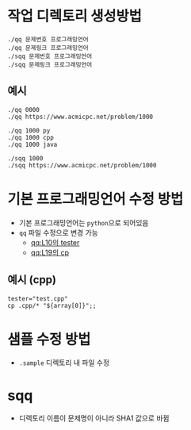 # 작업 디렉토리 생성방법

```
./qq 문제번호 프로그래밍언어
./qq 문제링크 프로그래밍언어
./sqq 문제번호 프로그래밍언어
./sqq 문제링크 프로그래밍언어
```

## 예시

```
./qq 0000
./qq https://www.acmicpc.net/problem/1000

./qq 1000 py
./qq 1000 cpp
./qq 1000 java

./sqq 1000
./sqq https://www.acmicpc.net/problem/1000
```

# 기본 프로그래밍언어 수정 방법

- 기본 프로그래밍언어는 `python`으로 되어있음
- `qq` 파일 수정으로 변경 가능
  - [qq:L10의 tester](/qq#L10)
  - [qq:L19의 cp](/qq#L19)

## 예시 (cpp)

```qq
tester="test.cpp"
cp .cpp/* "${array[0]}";;
```

# 샘플 수정 방법

- `.sample` 디렉토리 내 파일 수정

# sqq

- 디렉토리 이름이 문제명이 아니라 SHA1 값으로 바뀜